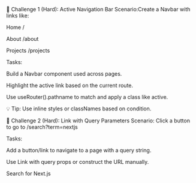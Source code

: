🔸 Challenge 1 (Hard): Active Navigation Bar
Scenario:Create a Navbar with links like:

Home /

About /about

Projects /projects

Tasks:

Build a Navbar component used across pages.

Highlight the active link based on the current route.

Use useRouter().pathname to match and apply a class like active.

💡 Tip: Use inline styles or classNames based on condition.

🔸 Challenge 2 (Hard): Link with Query Parameters
Scenario: Click a button to go to /search?term=nextjs

Tasks:

Add a button/link to navigate to a page with a query string.

Use Link with query props or construct the URL manually.

<Link href={{ pathname: '/search', query: { term: 'nextjs' } }}>
  <a>Search for Next.js</a>
</Link>
